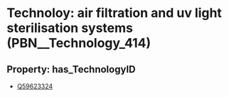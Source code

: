 # Technoloy: __air filtration and uv light sterilisation systems__ (PBN__Technology_414)

## Property: has_TechnologyID

* [Q59623324](Q59623324)

